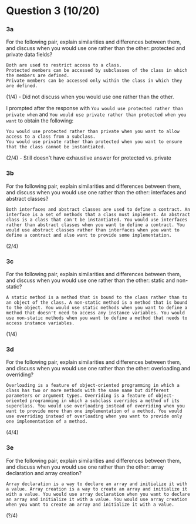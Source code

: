 # Question 3 (10/20)
### 3a
For the following pair, explain similarities and differences between them, and discuss when you would use one rather than the other:
protected and private data fields?

```
Both are used to restrict access to a class.
Protected members can be accessed by subclasses of the class in which the members are defined.
Private members can be accessed only within the class in which they are defined.
```

(1/4) - Did not discuss when you would use one rather than the other.

I prompted after the response with ```You would use protected rather than private when``` and ```You would use private rather than protected when you want``` to obtain the following:

```
You would use protected rather than private when you want to allow access to a class from a subclass.
You would use private rather than protected when you want to ensure that the class cannot be instantiated.
```

(2/4) - Still doesn't have exhaustive answer for protected vs. private

### 3b
For the following pair, explain similarities and differences between them, and discuss when you would use one rather than the other:
interfaces and abstract classes?

```
Both interfaces and abstract classes are used to define a contract. An interface is a set of methods that a class must implement. An abstract class is a class that can't be instantiated. You would use interfaces rather than abstract classes when you want to define a contract. You would use abstract classes rather than interfaces when you want to define a contract and also want to provide some implementation.
```

(2/4)

### 3c
For the following pair, explain similarities and differences between them, and discuss when you would use one rather than the other:
static and non-static?

```
A static method is a method that is bound to the class rather than to an object of the class. A non-static method is a method that is bound to the object. You would use static methods when you want to define a method that doesn't need to access any instance variables. You would use non-static methods when you want to define a method that needs to access instance variables.
```

(1/4)

### 3d
For the following pair, explain similarities and differences between them, and discuss when you would use one rather than the other:
overloading and overriding?

```
Overloading is a feature of object-oriented programming in which a class has two or more methods with the same name but different parameters or argument types. Overriding is a feature of object-oriented programming in which a subclass overrides a method of its superclass. You would use overloading instead of overriding when you want to provide more than one implementation of a method. You would use overriding instead of overloading when you want to provide only one implementation of a method.
```

(4/4)

### 3e
For the following pair, explain similarities and differences between them, and discuss when you would use one rather than the other:
array declaration and array creation?

```
Array declaration is a way to declare an array and initialize it with a value. Array creation is a way to create an array and initialize it with a value. You would use array declaration when you want to declare an array and initialize it with a value. You would use array creation when you want to create an array and initialize it with a value.
```

(?/4)